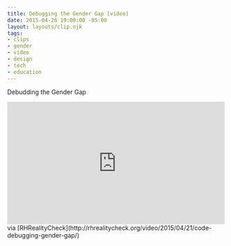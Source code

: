 ```yaml
---
title: Debugging the Gender Gap [video]
date: 2015-04-26 19:00:00 -05:00
layout: layouts/clip.njk
tags:
- clips
- gender
- video
- design
- tech
- education
---
```


Debudding the Gender Gap

<iframe src="https://player.vimeo.com/video/123004482" width="500" height="281" frameborder="0" webkitallowfullscreen mozallowfullscreen allowfullscreen></iframe>
via [RHRealityCheck](http://rhrealitycheck.org/video/2015/04/21/code-debugging-gender-gap/)